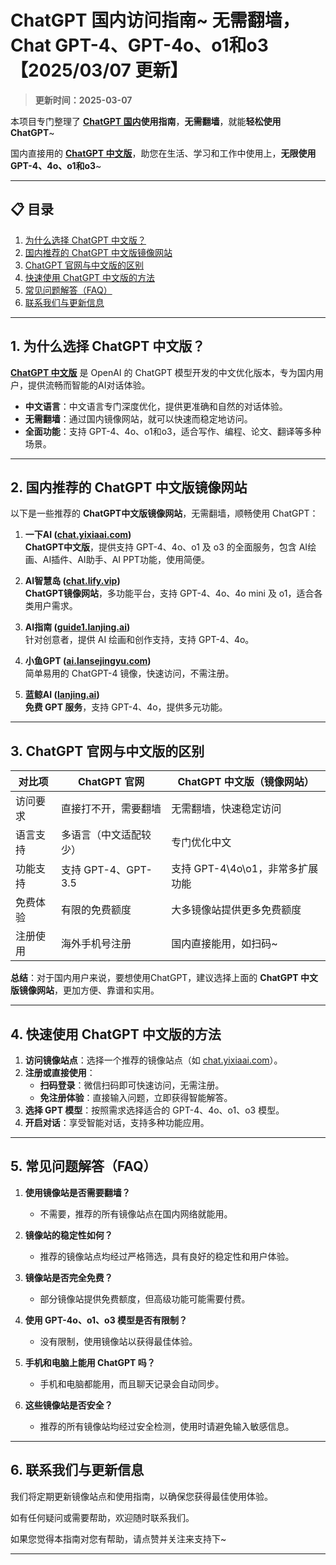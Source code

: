 # ChatGPT 国内访问指南~ 无需翻墙，Chat GPT-4、GPT-4o、o1和o3 【2025/03/07 更新】

> **更新时间：2025-03-07**      

本项目专门整理了 **[ChatGPT 国内](https://chat.yixiaai.com)使用指南**，**无需翻墙**，就能**轻松使用 ChatGPT**~   

国内直接用的 [**ChatGPT 中文版**](https://chat.yixiaai.com)，助您在生活、学习和工作中使用上，**无限使用 GPT-4、4o、o1和o3**~

---

## 📋 目录

1. [为什么选择 ChatGPT 中文版？](#1-为什么选择-chatgpt-中文版)
2. [国内推荐的 ChatGPT 中文版镜像网站](#2-国内推荐的-chatgpt-中文版镜像网站)
3. [ChatGPT 官网与中文版的区别](#3-chatgpt-官网与中文版的区别)
4. [快速使用 ChatGPT 中文版的方法](#4-快速使用-chatgpt-中文版的方法)
5. [常见问题解答（FAQ）](#5-常见问题解答)
6. [联系我们与更新信息](#6-联系我们与更新信息)

---

## 1. 为什么选择 ChatGPT 中文版？

[**ChatGPT 中文版**](https://chat.yixiaai.com) 是 OpenAI 的 ChatGPT 模型开发的中文优化版本，专为国内用户，提供流畅而智能的AI对话体验。

- **中文语言**：中文语言专门深度优化，提供更准确和自然的对话体验。
- **无需翻墙**：通过国内镜像网站，就可以快速而稳定地访问。
- **全面功能**：支持 GPT-4、4o、o1和o3，适合写作、编程、论文、翻译等多种场景。

---

## 2. 国内推荐的 ChatGPT 中文版镜像网站

以下是一些推荐的 **ChatGPT中文版镜像网站**，无需翻墙，顺畅使用 ChatGPT：

1. **一下AI ([chat.yixiaai.com](https://chat.yixiaai.com/))**   
   **ChatGPT中文版**，提供支持 GPT-4、4o、o1 及 o3 的全面服务，包含 AI绘画、AI插件、AI助手、AI PPT功能，使用简便。

2. **AI智慧岛 ([chat.lify.vip](https://www.yixiaai.com/))**  
   **ChatGPT镜像网站**，多功能平台，支持 GPT-4、4o、4o mini 及 o1，适合各类用户需求。

3. **AI指南 ([guide1.lanjing.ai](https://guide1.lanjing.ai/))**  
   针对创意者，提供 AI 绘画和创作支持，支持 GPT-4、4o。

4. **小鱼GPT ([ai.lansejingyu.com](https://ai.lansejingyu.com/))**  
   简单易用的 ChatGPT-4 镜像，快速访问，不需注册。

5. **蓝鲸AI ([lanjing.ai](https://lanjing.ai/))**  
   **免费 GPT 服务**，支持 GPT-4、4o，提供多元功能。

---

## 3. ChatGPT 官网与中文版的区别

| 对比项          | ChatGPT 官网                     | ChatGPT 中文版（镜像网站）         |
|-----------------|---------------------------------|-----------------------------------|
| 访问要求        | 直接打不开，需要翻墙              | 无需翻墙，快速稳定访问            |
| 语言支持        | 多语言（中文适配较少）           | 专门优化中文                      |
| 功能支持        | 支持 GPT-4、GPT-3.5              | 支持 GPT-4\4o\o1，非常多扩展功能  |
| 免费体验        | 有限的免费额度                  | 大多镜像站提供更多免费额度        |
| 注册使用        | 海外手机号注册                  | 国内直接能用，如扫码~         |

**总结**：对于国内用户来说，要想使用ChatGPT，建议选择上面的 **ChatGPT 中文版镜像网站**，更加方便、靠谱和实用。

---

## 4. 快速使用 ChatGPT 中文版的方法

1. **访问镜像站点**：选择一个推荐的镜像站点（如 [chat.yixiaai.com](https://chat.yixiaai.com/)）。
2. **注册或直接使用**：
   - **扫码登录**：微信扫码即可快速访问，无需注册。
   - **免注册体验**：直接输入问题，立即获得智能解答。
3. **选择 GPT 模型**：按照需求选择适合的 GPT-4、4o、o1、o3 模型。
4. **开启对话**：享受智能对话，支持多种功能应用。

---

## 5. 常见问题解答（FAQ）

1. **使用镜像站是否需要翻墙？**
   - 不需要，推荐的所有镜像站点在国内网络就能用。

2. **镜像站的稳定性如何？**
   - 推荐的镜像站点均经过严格筛选，具有良好的稳定性和用户体验。

3. **镜像站是否完全免费？**
   - 部分镜像站提供免费额度，但高级功能可能需要付费。

4. **使用 GPT-4o、o1、o3 模型是否有限制？**
   - 没有限制，使用镜像站以获得最佳体验。

5. **手机和电脑上能用 ChatGPT 吗？**
   - 手机和电脑都能用，而且聊天记录会自动同步。

6. **这些镜像站是否安全？**
   - 推荐的所有镜像站均经过安全检测，使用时请避免输入敏感信息。

---

## 6. 联系我们与更新信息

我们将定期更新镜像站点和使用指南，以确保您获得最佳使用体验。

如有任何疑问或需要帮助，欢迎随时联系我们。

如果您觉得本指南对您有帮助，请点赞并关注来支持下~

---
